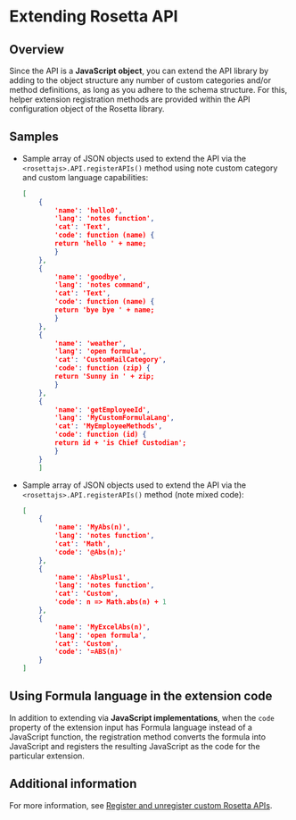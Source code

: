 # Extending Rosetta API

## Overview

Since the API is a **JavaScript object**, you can extend the API library by adding to the object structure any number of custom categories and/or method definitions, as long as you adhere to the schema structure. For this, helper extension registration methods are provided within the API configuration object of the Rosetta library.

## Samples

- Sample array of JSON objects used to extend the API via the `<rosettajs>.API.registerAPIs()` method using note custom category and custom language capabilities:

    ```json
    [
        {
            'name': 'hello0',
            'lang': 'notes function',
            'cat': 'Text',
            'code': function (name) {
            return 'hello ' + name;
            }
        },
        {
            'name': 'goodbye',
            'lang': 'notes command',
            'cat': 'Text',
            'code': function (name) {
            return 'bye bye ' + name;
            }
        },
        {
            'name': 'weather',
            'lang': 'open formula',
            'cat': 'CustomMailCategory',
            'code': function (zip) {
            return 'Sunny in ' + zip;
            }
        },
        {
            'name': 'getEmployeeId',
            'lang': 'MyCustomFormulaLang',
            'cat': 'MyEmployeeMethods',
            'code': function (id) {
            return id + 'is Chief Custodian';
            }
        }
        ]
    ```

- Sample array of JSON objects used to extend the API via the `<rosettajs>.API.registerAPIs()` method (note mixed code):

    ``` json    
    [
        {
            'name': 'MyAbs(n)',
            'lang': 'notes function',
            'cat': 'Math',
            'code': '@Abs(n);'
        },
        {
            'name': 'AbsPlus1',
            'lang': 'notes function',
            'cat': 'Custom',
            'code': n => Math.abs(n) + 1
        },
        {
            'name': 'MyExcelAbs(n)',
            'lang': 'open formula',
            'cat': 'Custom',
            'code': '=ABS(n)'
        }
    ]
    ```

## Using Formula language in the extension code

In addition to extending via **JavaScript implementations**, when the `code` property of the extension input has Formula language instead of a JavaScript function, the registration method converts the formula into JavaScript and registers the resulting JavaScript as the code for the particular extension.

## Additional information

For more information, see [Register and unregister custom Rosetta APIs](../../howto/voltformula/regunregconfig.md).
